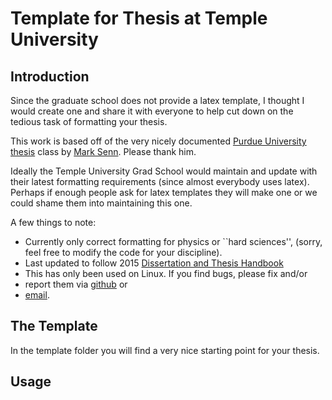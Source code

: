 Template for Thesis at Temple University
========================================

Introduction
------------

Since the graduate school does not provide a latex template, I thought I would 
create one and share it with everyone to help cut down on the tedious task of 
formatting your thesis.

This work is based off of the very nicely documented [Purdue University 
thesis](https://engineering.purdue.edu/~mark/puthesis/)
class by [Mark Senn](https://engineering.purdue.edu/~mark/). Please thank him.

Ideally the Temple University Grad School would maintain and update with their 
latest formatting requirements (since almost everybody uses latex). Perhaps if 
enough people ask for latex templates they will make one or we could shame them 
into maintaining this one.

A few things to note:
 - Currently only correct formatting for physics or ``hard sciences'',
   (sorry, feel free to modify the code for your discipline).
 - Last updated to follow 2015 [Dissertation and Thesis 
   Handbook](http://www.temple.edu/dissertationhandbook/index.htm)
 - This has only been used on Linux.  If you find bugs, please fix and/or 
 - report them via [github](https://github.com/whit2333/tuthesis) or 
 - [email](whit@temple.edu).

The Template
------------

In the template folder you will find a very nice starting point for your 
thesis.

Usage
-----




